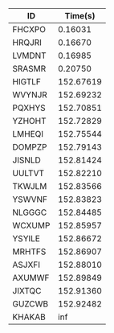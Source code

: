 |ID|Time(s)|
|-|-|
|FHCXPO|0.16031|
|HRQJRI|0.16670|
|LVMDNT|0.16985|
|SRASMR|0.20750|
|HIGTLF|152.67619|
|WVYNJR|152.69232|
|PQXHYS|152.70851|
|YZHOHT|152.72829|
|LMHEQI|152.75544|
|DOMPZP|152.79143|
|JISNLD|152.81424|
|UULTVT|152.82210|
|TKWJLM|152.83566|
|YSWVNF|152.83823|
|NLGGGC|152.84485|
|WCXUMP|152.85957|
|YSYILE|152.86672|
|MRHTFS|152.86907|
|ASJXFI|152.88010|
|AXUMWF|152.89849|
|JIXTQC|152.91360|
|GUZCWB|152.92482|
|KHAKAB|inf|
